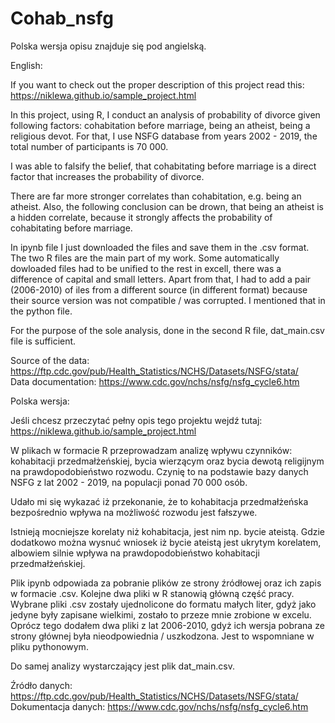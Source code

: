 # Cohab_nsfg

Polska wersja opisu znajduje się pod angielską.

English:   

If you want to check out the proper description of this project read this: https://niklewa.github.io/sample_project.html

In this project, using R, I conduct an analysis of probability of divorce given following factors: 
cohabitation before marriage, being an atheist, being a religious devot. For that, I use NSFG database from years 2002 - 2019, 
the total number of participants is 70 000.

I was able to falsify the belief, that cohabitating before marriage is a direct factor that increases the probability of divorce.

There are far more stronger correlates than cohabitation, e.g. being an atheist. Also, the following conclusion can be drown, that being an atheist
is a hidden correlate, because it strongly affects the probability of cohabitating before marriage.

In ipynb file I just downloaded the files and save them in the .csv format. The two R files are the main part of my work. Some automatically dowloaded files
had to be unified to the rest in excell, there was a difference of capital and small letters. Apart from that, I had to add a pair (2006-2010) of iles from
a different source (in different format) because their source version was not compatible / was corrupted. I mentioned that in the python file.

For the purpose of the sole analysis, done in the second R file, dat_main.csv file is sufficient.

Source of the data: https://ftp.cdc.gov/pub/Health_Statistics/NCHS/Datasets/NSFG/stata/  
Data documentation: https://www.cdc.gov/nchs/nsfg/nsfg_cycle6.htm   


Polska wersja:

Jeśli chcesz przeczytać pełny opis tego projektu wejdź tutaj: https://niklewa.github.io/sample_project.html

W plikach w formacie R przeprowadzam analizę wpływu czynników: kohabitacji przedmałżeńskiej, bycia wierzącym oraz 
bycia dewotą religijnym na prawdopodobieństwo rozwodu. Czynię to na podstawie bazy danych NSFG z lat 2002 - 2019, 
na populacji ponad 70 000 osób.  

Udało mi się wykazać iż przekonanie, że to kohabitacja przedmałżeńska bezpośrednio wpływa na możliwość rozwodu jest fałszywe.  

Istnieją mocniejsze korelaty niż kohabitacja, jest nim np. bycie ateistą. Gdzie dodatkowo można wysnuć wniosek iż bycie ateistą
jest ukrytym korelatem, albowiem silnie wpływa na prawdopodobieństwo kohabitacji przedmałżeńskiej.   

Plik ipynb odpowiada za pobranie plików ze strony źródłowej oraz ich zapis w formacie .csv. Kolejne dwa pliki w R stanowią główną część pracy. 
Wybrane pliki .csv zostały ujednolicone do formatu małych liter, 
gdyż jako jedyne były zapisane wielkimi, zostało to przeze mnie zrobione w excelu. Oprócz tego dodałem dwa pliki z lat
2006-2010, gdyż ich wersja pobrana ze strony głównej była nieodpowiednia / uszkodzona. Jest to wspomniane w pliku pythonowym.  

Do samej analizy wystarczający jest plik dat_main.csv.    

Źródło danych: https://ftp.cdc.gov/pub/Health_Statistics/NCHS/Datasets/NSFG/stata/   
Dokumentacja danych: https://www.cdc.gov/nchs/nsfg/nsfg_cycle6.htm   



